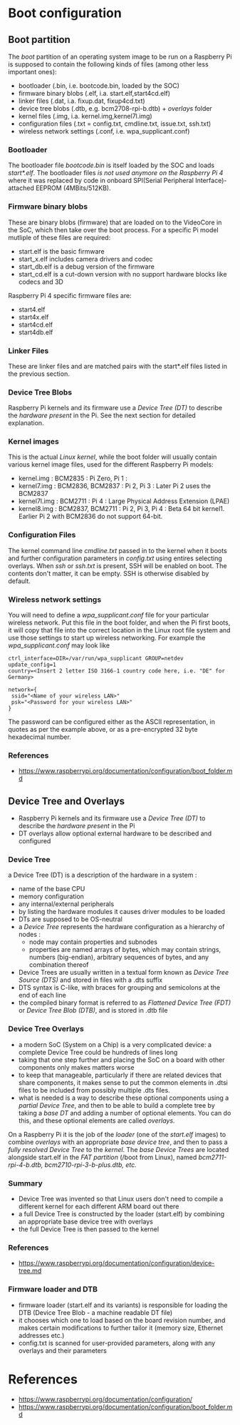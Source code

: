
# Boot configuration

## Boot partition

The _boot_ partition of an operating system image to be run on a Raspberry Pi
is supposed to contain the following kinds of files
(among other less important ones):

- bootloader (.bin, i.e. bootcode.bin, loaded by the SOC)
- firmware binary blobs (.elf, i.a. start.elf,start4cd.elf)
- linker files (.dat, i.a. fixup.dat, fixup4cd.txt)
- device tree blobs (.dtb, e.g. bcm2708-rpi-b.dtb) + _overlays_ folder
- kernel files (.img, i.a. kernel.img,kernel7l.img)
- configuration files (.txt = config.txt, cmdline.txt, issue.txt, ssh.txt)
- wireless network settings (.conf, i.e. wpa_supplicant.conf)

### Bootloader

The bootloader file _bootcode.bin_ is itself loaded by the SOC and loads
_start*.elf_. The bootloader files _is not used anymore on the Raspberry Pi 4_
where it was replaced by code in onboard
SPI(Serial Peripheral Interface)-attached EEPROM (4MBits/512KB).

### Firmware binary blobs

These are binary blobs (firmware) that are loaded on to the VideoCore in the SoC,
which then take over the boot process. For a specific Pi model mutliple of these
files are required:

- start.elf is the basic firmware
- start_x.elf includes camera drivers and codec
- start_db.elf is a debug version of the firmware
- start_cd.elf is a cut-down version with no support hardware blocks like codecs and 3D

Raspberry Pi 4 specific firmware files are:

- start4.elf
- start4x.elf
- start4cd.elf
- start4db.elf

### Linker Files

These are linker files and are matched pairs with the start*.elf files listed
in the previous section.

### Device Tree Blobs

Raspberry Pi kernels and its firmware use a _Device Tree (DT)_ to describe the
_hardware present_ in the Pi. See the next section for detailed explanation.

### Kernel images

This is the actual _Linux kernel_, while the boot folder will usually contain
various kernel image files, used for the different Raspberry Pi models:

- kernel.img   : BCM2835          : Pi Zero, Pi 1    :
- kernel7.img  : BCM2836, BCM2837 : Pi 2, Pi 3 	     : Later Pi 2 uses the BCM2837
- kernel7l.img : BCM2711 	        : Pi 4 	           : Large Physical Address Extension (LPAE)
- kernel8.img  : BCM2837, BCM2711 : Pi 2, Pi 3, Pi 4 : Beta 64 bit kernel1. Earlier Pi 2 with BCM2836 do not support 64-bit.

### Configuration Files

The kernel command line _cmdline.txt_ passed in to the kernel when it boots and
further configuration parameters in _config.txt_ using entires selecting overlays.
When _ssh_ or _ssh.txt_ is present, SSH will be enabled on boot. The contents
don't matter, it can be empty. SSH is otherwise disabled by default.

### Wireless network settings

You will need to define a _wpa_supplicant.conf_ file for your particular wireless
network. Put this file in the boot folder, and when the Pi first boots, it will
copy that file into the correct location in the Linux root file system and use
those settings to start up wireless networking. For example the
_wpa_supplicant.conf_ may look like

```
ctrl_interface=DIR=/var/run/wpa_supplicant GROUP=netdev
update_config=1
country=<Insert 2 letter ISO 3166-1 country code here, i.e. "DE" for Germany>

network={
 ssid="<Name of your wireless LAN>"
 psk="<Password for your wireless LAN>"
}
```

The password can be configured either as the ASCII representation, in quotes as
per the example above, or as a pre-encrypted 32 byte hexadecimal number.

### References

- https://www.raspberrypi.org/documentation/configuration/boot_folder.md

## Device Tree and Overlays

- Raspberry Pi kernels and its firmware use a _Device Tree (DT)_ to describe the
  _hardware present_ in the Pi
- DT overlays allow optional external hardware to be described and configured

### Device Tree

a Device Tree (DT) is a description of the hardware in a system :

- name of the base CPU
- memory configuration
- any internal/external peripherals
- by listing the hardware modules it causes driver modules to be loaded
- DTs are supposed to be OS-neutral
- a _Device Tree_ represents the hardware configuration as a hierarchy of nodes :
  - node may contain properties and subnodes
  - properties are named arrays of bytes, which may contain strings, numbers
    (big-endian), arbitrary sequences of bytes, and any combination thereof
- Device Trees are usually written in a textual form known as _Device Tree
  Source (DTS)_ and stored in files with a .dts suffix
- DTS syntax is C-like, with braces for grouping and semicolons at the end of each line
- the compiled binary format is referred to as _Flattened Device Tree (FDT)_ or
  _Device Tree Blob (DTB)_, and is stored in .dtb file

### Device Tree Overlays

- a modern SoC (System on a Chip) is a very complicated device: a complete
  Device Tree could be hundreds of lines long
- taking that one step further and placing the SoC on a board with other
  components only makes matters worse
- to keep that manageable, particularly if there are related devices that share
  components, it makes sense to put the common elements in .dtsi files to be
  included from possibly multiple .dts files.
- what is needed is a way to describe these optional components using a _partial
  Device Tree_, and then to be able to build a complete tree by taking a _base DT_
  and adding a number of optional elements. You can do this, and these optional
  elements are called _overlays_.

On a Raspberry Pi it is the job of the _loader_ (one of the _start.elf_ images) to
combine _overlays_ with an appropriate _base device tree_, and then to pass a _fully
resolved Device Tree_ to the _kernel_. The _base Device Trees_ are located alongside
start.elf in the _FAT partition_ (/boot from Linux), named _bcm2711-rpi-4-b.dtb,
bcm2710-rpi-3-b-plus.dtb, etc._

### Summary

- Device Tree was invented so that Linux users don't need to compile a different
  kernel for each different ARM board out there
- a full Device Tree is constructed by the loader (start.elf) by combining an
  appropriate base device tree with overlays
- the full Device Tree is then passed to the kernel

### References

- https://www.raspberrypi.org/documentation/configuration/device-tree.md

### Firmware loader and DTB

- firmware loader (start.elf and its variants) is responsible for loading the
  DTB (Device Tree Blob - a machine readable DT file)
- it chooses which one to load based on the board revision number, and makes
  certain modifications to further tailor it (memory size, Ethernet addresses etc.)
- config.txt is scanned for user-provided parameters, along with any overlays
  and their parameters

# References

- https://www.raspberrypi.org/documentation/configuration/
- https://www.raspberrypi.org/documentation/configuration/boot_folder.md
